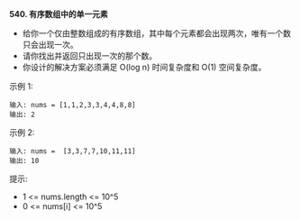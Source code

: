 **540. 有序数组中的单一元素**
- 给你一个仅由整数组成的有序数组，其中每个元素都会出现两次，唯有一个数只会出现一次。
- 请你找出并返回只出现一次的那个数。
- 你设计的解决方案必须满足 O(log n) 时间复杂度和 O(1) 空间复杂度。

示例 1:
```
输入: nums = [1,1,2,3,3,4,4,8,8]
输出: 2
```
示例 2:
```
输入: nums =  [3,3,7,7,10,11,11]
输出: 10
```

提示:
- 1 <= nums.length <= 10^5
- 0 <= nums[i] <= 10^5